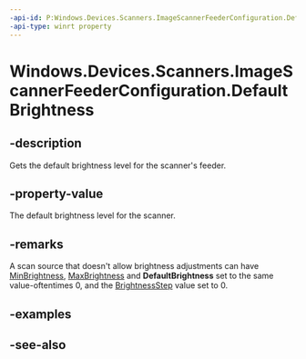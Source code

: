 ```yaml
---
-api-id: P:Windows.Devices.Scanners.ImageScannerFeederConfiguration.DefaultBrightness
-api-type: winrt property
---
```


<!-- Property syntax
public int DefaultBrightness { get; }
-->

# Windows.Devices.Scanners.ImageScannerFeederConfiguration.DefaultBrightness

## -description
Gets the default brightness level for the scanner's feeder.

## -property-value
The default brightness level for the scanner.

## -remarks
A scan source that doesn't allow brightness adjustments can have [MinBrightness](imagescannerfeederconfiguration_minbrightness.md), [MaxBrightness](imagescannerfeederconfiguration_maxbrightness.md) and **DefaultBrightness** set to the same value-oftentimes 0, and the [BrightnessStep](imagescannerfeederconfiguration_brightnessstep.md) value set to 0.

## -examples

## -see-also
